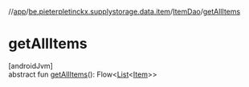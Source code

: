 //[app](../../../index.md)/[be.pieterpletinckx.supplystorage.data.item](../index.md)/[ItemDao](index.md)/[getAllItems](get-all-items.md)

# getAllItems

[androidJvm]\
abstract fun [getAllItems](get-all-items.md)(): Flow&lt;[List](https://kotlinlang.org/api/latest/jvm/stdlib/kotlin.collections/-list/index.html)&lt;[Item](../-item/index.md)&gt;&gt;
